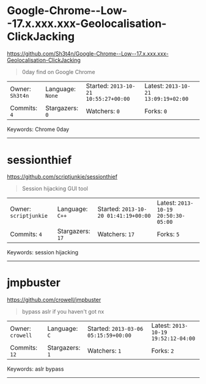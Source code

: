 # Google-Chrome--Low--17.x.xxx.xxx-Geolocalisation-ClickJacking

https://github.com/Sh3t4n/Google-Chrome--Low--17.x.xxx.xxx-Geolocalisation-ClickJacking
<blockquote>
0day find on Google Chrome
</blockquote>

<table><tr>
<tr><td>Owner: <code>Sh3t4n</code></td>
    <td>Language: <code>None</code></td>
    <td>Started: <code>2013-10-21 10:55:27+00:00</code></td>
    <td>Latest: <code>2013-10-21 13:09:19+02:00</code></td></tr>
<tr><td>Commits: <code>4</code></td>
    <td>Stargazers: <code>0</code></td>
    <td>Watchers: <code>0</code></td>
    <td>Forks: <code>0</code></td></tr>
</table>
Keywords: Chrome 0day

---

# sessionthief

https://github.com/scriptjunkie/sessionthief
<blockquote>
Session hijacking GUI tool
</blockquote>

<table><tr>
<tr><td>Owner: <code>scriptjunkie</code></td>
    <td>Language: <code>C++</code></td>
    <td>Started: <code>2013-10-20 01:41:19+00:00</code></td>
    <td>Latest: <code>2013-10-19 20:50:30-05:00</code></td></tr>
<tr><td>Commits: <code>4</code></td>
    <td>Stargazers: <code>17</code></td>
    <td>Watchers: <code>17</code></td>
    <td>Forks: <code>5</code></td></tr>
</table>
Keywords: session hijacking

---

# jmpbuster

https://github.com/crowell/jmpbuster
<blockquote>
bypass aslr if you haven't got nx
</blockquote>

<table><tr>
<tr><td>Owner: <code>crowell</code></td>
    <td>Language: <code>C</code></td>
    <td>Started: <code>2013-03-06 05:15:59+00:00</code></td>
    <td>Latest: <code>2013-10-19 19:52:12-04:00</code></td></tr>
<tr><td>Commits: <code>12</code></td>
    <td>Stargazers: <code>1</code></td>
    <td>Watchers: <code>1</code></td>
    <td>Forks: <code>2</code></td></tr>
</table>
Keywords: aslr bypass

---

